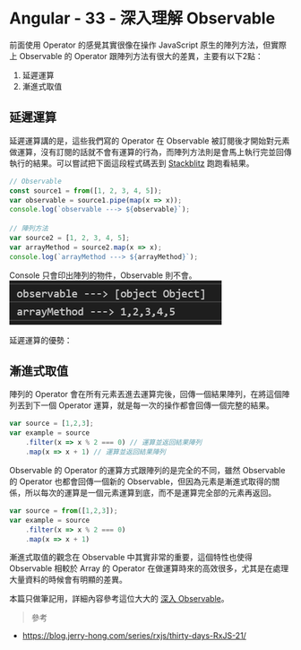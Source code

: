 # Angular - 33 - 深入理解 Observable
前面使用 Operator 的感覺其實很像在操作 JavaScript 原生的陣列方法，但實際上 Observable 的 Operator 跟陣列方法有很大的差異，主要有以下2點：
1. 延遲運算
2. 漸進式取值

## 延遲運算
延遲運算講的是，這些我們寫的 Operator 在 Observable 被訂閱後才開始對元素做運算，沒有訂閱的話就不會有運算的行為，而陣列方法則是會馬上執行完並回傳執行的結果。可以嘗試把下面這段程式碼丟到 [Stackblitz](https://stackblitz.com/) 跑跑看結果。

```ts
// Observable
const source1 = from([1, 2, 3, 4, 5]);
var observable = source1.pipe(map(x => x));
console.log(`observable ---> ${observable}`);

// 陣列方法
var source2 = [1, 2, 3, 4, 5];
var arrayMethod = source2.map(x => x);
console.log(`arrayMethod ---> ${arrayMethod}`);
```
Console 只會印出陣列的物件，Observable 則不會。
![](/images/33-1.png)

延遲運算的優勢：

## 漸進式取值
陣列的 Operator 會在所有元素丟進去運算完後，回傳一個結果陣列，在將這個陣列丟到下一個 Operator 運算，就是每一次的操作都會回傳一個完整的結果。
```ts
var source = [1,2,3];
var example = source
    .filter(x => x % 2 === 0) // 運算並返回結果陣列
    .map(x => x + 1) // 運算並返回結果陣列
```


Observable 的 Operator 的運算方式跟陣列的是完全的不同，雖然 Observable 的 Operator 也都會回傳一個新的 Observable，但因為元素是漸進式取得的關係，所以每次的運算是一個元素運算到底，而不是運算完全部的元素再返回。

```ts
var source = from([1,2,3]);
var example = source
    .filter(x => x % 2 === 0)
    .map(x => x + 1)
```

漸進式取值的觀念在 Observable 中其實非常的重要，這個特性也使得 Observable 相較於 Array 的 Operator 在做運算時來的高效很多，尤其是在處理大量資料的時候會有明顯的差異。

本篇只做筆記用，詳細內容參考這位大大的 [深入 Observable](https://blog.jerry-hong.com/series/rxjs/thirty-days-RxJS-21/)。

> 參考
* https://blog.jerry-hong.com/series/rxjs/thirty-days-RxJS-21/